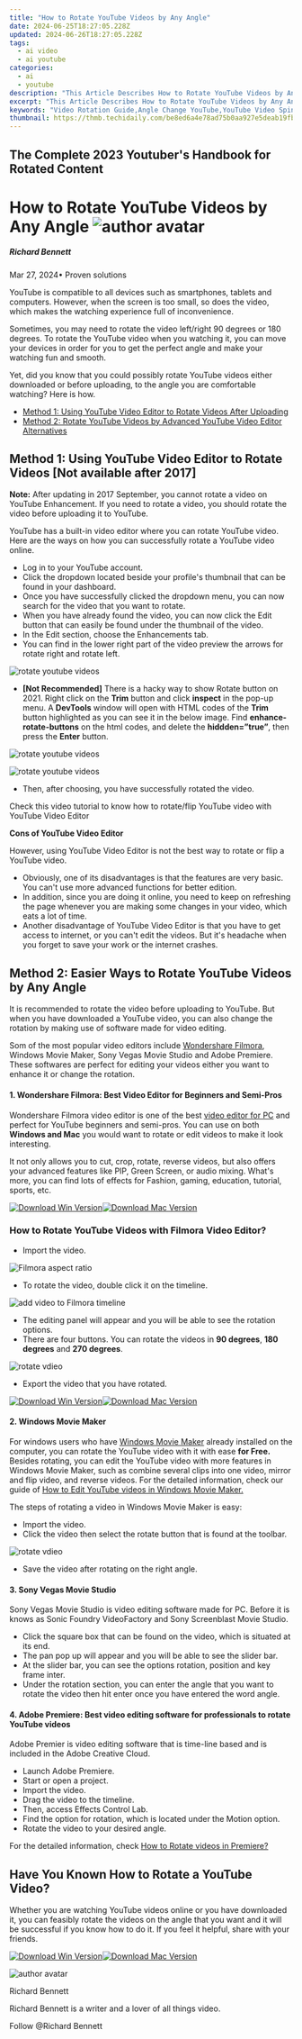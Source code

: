 ```yaml
---
title: "How to Rotate YouTube Videos by Any Angle"
date: 2024-06-25T18:27:05.228Z
updated: 2024-06-26T18:27:05.228Z
tags:
  - ai video
  - ai youtube
categories:
  - ai
  - youtube
description: "This Article Describes How to Rotate YouTube Videos by Any Angle"
excerpt: "This Article Describes How to Rotate YouTube Videos by Any Angle"
keywords: "Video Rotation Guide,Angle Change YouTube,YouTube Video Spin,Rotate Video Effects,Video Turning Methods,Alter Video Degrees,Angular Video Shift"
thumbnail: https://thmb.techidaily.com/be8ed6a4e78ad75b0aa927e5deab19fb5e1ff02b9f258c0a63e3b6ef48739db7.jpg
---
```


## The Complete 2023 Youtuber's Handbook for Rotated Content

# How to Rotate YouTube Videos by Any Angle ![author avatar](https://images.wondershare.com/filmora/article-images/richard-bennett.jpg)

##### Richard Bennett

 Mar 27, 2024• Proven solutions

YouTube is compatible to all devices such as smartphones, tablets and computers. However, when the screen is too small, so does the video, which makes the watching experience full of inconvenience.

Sometimes, you may need to rotate the video left/right 90 degrees or 180 degrees. To rotate the YouTube video when you watching it, you can move your devices in order for you to get the perfect angle and make your watching fun and smooth.

Yet, did you know that you could possibly rotate YouTube videos either downloaded or before uploading, to the angle you are comfortable watching? Here is how.

* [Method 1: Using YouTube Video Editor to Rotate Videos After Uploading](#part1)
* [Method 2: Rotate YouTube Videos by Advanced YouTube Video Editor Alternatives](#part2)

## Method 1: Using YouTube Video Editor to Rotate Videos \[Not available after 2017\]

**Note:** After updating in 2017 September, you cannot rotate a video on YouTube Enhancement. If you need to rotate a video, you should rotate the video before uploading it to YouTube.

YouTube has a built-in video editor where you can rotate YouTube video. Here are the ways on how you can successfully rotate a YouTube video online.

* Log in to your YouTube account.
* Click the dropdown located beside your profile's thumbnail that can be found in your dashboard.
* Once you have successfully clicked the dropdown menu, you can now search for the video that you want to rotate.
* When you have already found the video, you can now click the Edit button that can easily be found under the thumbnail of the video.
* In the Edit section, choose the Enhancements tab.
* You can find in the lower right part of the video preview the arrows for rotate right and rotate left.

![rotate youtube videos](https://images.wondershare.com/filmora/article-images/rotate-youtube-videos.jpg)

* **\[Not Recommended\]** There is a hacky way to show Rotate button on 2021\. Right click on the **Trim** button and click **inspect** in the pop-up menu. A **DevTools** window will open with HTML codes of the **Trim** button highlighted as you can see it in the below image. Find **enhance-rotate-buttons** on the html codes, and delete the **hiddden=”true”**, then press the **Enter** button.

![rotate youtube videos](https://images.wondershare.com/filmora/article-images/2022/01/inspect-trim-button-chrome.jpg)

![rotate youtube videos](https://images.wondershare.com/filmora/article-images/2022/01/inspect-trim-element-code.jpg)

* Then, after choosing, you have successfully rotated the video.

Check this video tutorial to know how to rotate/flip YouTube video with YouTube Video Editor

 **Cons of YouTube Video Editor**

However, using YouTube Video Editor is not the best way to rotate or flip a YouTube video.

* Obviously, one of its disadvantages is that the features are very basic. You can't use more advanced functions for better edition.
* In addition, since you are doing it online, you need to keep on refreshing the page whenever you are making some changes in your video, which eats a lot of time.
* Another disadvantage of YouTube Video Editor is that you have to get access to internet, or you can't edit the videos. But it's headache when you forget to save your work or the internet crashes.

## Method 2: Easier Ways to Rotate YouTube Videos by Any Angle

It is recommended to rotate the video before uploading to YouTube. But when you have downloaded a YouTube video, you can also change the rotation by making use of software made for video editing.

Som of the most popular video editors include [Wondershare Filmora](https://tools.techidaily.com/wondershare/filmora/download/), Windows Movie Maker, Sony Vegas Movie Studio and Adobe Premiere. These softwares are perfect for editing your videos either you want to enhance it or change the rotation.

#### 1\.  Wondershare Filmora: Best Video Editor for Beginners and Semi-Pros

Wondershare Filmora video editor is one of the best [video editor for PC](https://tools.techidaily.com/wondershare/filmora/download/) and perfect for YouTube beginners and semi-pros. You can use on both **Windows and Mac** you would want to rotate or edit videos to make it look interesting.

It not only allows you to cut, crop, rotate, reverse videos, but also offers your advanced features like PIP, Green Screen, or audio mixing. What's more, you can find lots of effects for Fashion, gaming, education, tutorial, sports, etc.

[![Download Win Version](https://images.wondershare.com/filmora/guide/download-btn-win.jpg)](https://tools.techidaily.com/wondershare/filmora/download/)[![Download Mac Version](https://images.wondershare.com/filmora/guide/download-btn-mac.jpg)](https://tools.techidaily.com/wondershare/filmora/download/)

### How to Rotate YouTube Videos with Filmora Video Editor?

* Import the video.

![Filmora aspect ratio](https://images.wondershare.com/filmora/article-images/change-aspect-ratio-at-filmora-start-interface.jpg)

* To rotate the video, double click it on the timeline.

![add video to Filmora timeline](https://images.wondershare.com/filmora/article-images/import-vertical-video-filmora.jpg)

* The editing panel will appear and you will be able to see the rotation options.
* There are four buttons. You can rotate the videos in **90 degrees**, **180 degrees** and **270 degrees**.

![rotate vdieo](https://images.wondershare.com/filmora/article-images/filmora9-transform-options.jpg)

* Export the video that you have rotated.

[![Download Win Version](https://images.wondershare.com/filmora/guide/download-btn-win.jpg)](https://tools.techidaily.com/wondershare/filmora/download/)[![Download Mac Version](https://images.wondershare.com/filmora/guide/download-btn-mac.jpg)](https://tools.techidaily.com/wondershare/filmora/download/)

#### 2\. Windows Movie Maker

For windows users who have [Windows Movie Maker](https://tools.techidaily.com/wondershare/filmora/download/) already installed on the computer, you can rotate the YouTube video with it with ease **for Free.** Besides rotating, you can edit the YouTube video with more features in Windows Movie Maker, such as combine several clips into one video, mirror and flip video, and reverse videos. For the detailed information, check our guide of [How to Edit YouTube videos in Windows Movie Maker.](https://tools.techidaily.com/wondershare/filmora/download/)

The steps of rotating a video in Windows Movie Maker is easy:

* Import the video.
* Click the video then select the rotate button that is found at the toolbar.

![rotate vdieo](https://images.wondershare.com/filmora/article-images/windows-movie-maker-rotate.jpg)

* Save the video after rotating on the right angle.

#### 3\.  Sony Vegas Movie Studio

Sony Vegas Movie Studio is video editing software made for PC. Before it is knows as Sonic Foundry VideoFactory and Sony Screenblast Movie Studio.

* Click the square box that can be found on the video, which is situated at its end.
* The pan pop up will appear and you will be able to see the slider bar.
* At the slider bar, you can see the options rotation, position and key frame inter.
* Under the rotation section, you can enter the angle that you want to rotate the video then hit enter once you have entered the word angle.

#### 4\. Adobe Premiere: Best video editing software for professionals to rotate YouTube videos

Adobe Premier is video editing software that is time-line based and is included in the Adobe Creative Cloud.

* Launch Adobe Premiere.
* Start or open a project.
* Import the video.
* Drag the video to the timeline.
* Then, access Effects Control Lab.
* Find the option for rotation, which is located under the Motion option.
* Rotate the video to your desired angle.

For the detailed information, check [How to Rotate videos in Premiere?](https://tools.techidaily.com/wondershare/filmora/download/)

## Have You Known How to Rotate a YouTube Video?

Whether you are watching YouTube videos online or you have downloaded it, you can feasibly rotate the videos on the angle that you want and it will be successful if you know how to do it. If you feel it helpful, share with your friends.

[![Download Win Version](https://images.wondershare.com/filmora/guide/download-btn-win.jpg)](https://tools.techidaily.com/wondershare/filmora/download/)[![Download Mac Version](https://images.wondershare.com/filmora/guide/download-btn-mac.jpg)](https://tools.techidaily.com/wondershare/filmora/download/)

![author avatar](https://images.wondershare.com/filmora/article-images/richard-bennett.jpg)

Richard Bennett

Richard Bennett is a writer and a lover of all things video.

Follow @Richard Bennett


<ins class="adsbygoogle"
     style="display:block"
     data-ad-format="autorelaxed"
     data-ad-client="ca-pub-7571918770474297"
     data-ad-slot="1223367746"></ins>



<ins class="adsbygoogle"
     style="display:block"
     data-ad-client="ca-pub-7571918770474297"
     data-ad-slot="8358498916"
     data-ad-format="auto"
     data-full-width-responsive="true"></ins>



